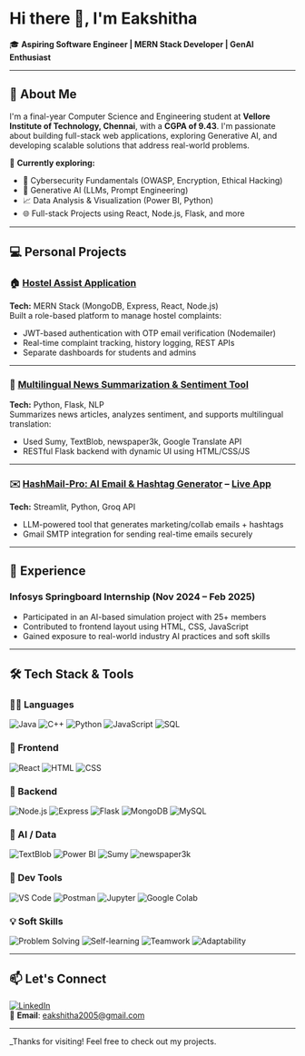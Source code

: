 # Hi there 👋, I'm Eakshitha   
🎓 **Aspiring Software Engineer | MERN Stack Developer | GenAI Enthusiast**

---

## 🧠 About Me

I'm a final-year Computer Science and Engineering student at **Vellore Institute of Technology, Chennai**, with a **CGPA of 9.43**. I'm passionate about building full-stack web applications, exploring Generative AI, and developing scalable solutions that address real-world problems.

🌱 **Currently exploring:**
- 🔐 Cybersecurity Fundamentals (OWASP, Encryption, Ethical Hacking)
- 🤖 Generative AI (LLMs, Prompt Engineering)
- 📈 Data Analysis & Visualization (Power BI, Python)
- 🌐 Full-stack Projects using React, Node.js, Flask, and more

---

## 💻 Personal Projects

### 🏠 [Hostel Assist Application](#)
**Tech:** MERN Stack (MongoDB, Express, React, Node.js)  
Built a role-based platform to manage hostel complaints:
- JWT-based authentication with OTP email verification (Nodemailer)
- Real-time complaint tracking, history logging, REST APIs
- Separate dashboards for students and admins

---

### 📰 [Multilingual News Summarization & Sentiment Tool](#)
**Tech:** Python, Flask, NLP  
Summarizes news articles, analyzes sentiment, and supports multilingual translation:
- Used Sumy, TextBlob, newspaper3k, Google Translate API
- RESTful Flask backend with dynamic UI using HTML/CSS/JS

---

### ✉️ [HashMail-Pro: AI Email & Hashtag Generator](#) – [Live App](#)
**Tech:** Streamlit, Python, Groq API  
- LLM-powered tool that generates marketing/collab emails + hashtags
- Gmail SMTP integration for sending real-time emails securely

---

## 🧪 Experience

### Infosys Springboard Internship (Nov 2024 – Feb 2025)  
- Participated in an AI-based simulation project with 25+ members  
- Contributed to frontend layout using HTML, CSS, JavaScript  
- Gained exposure to real-world industry AI practices and soft skills

---



## 🛠️ Tech Stack & Tools

### 🧑‍💻 Languages  
![Java](https://img.shields.io/badge/Java-%23ED8B00.svg?style=for-the-badge&logo=java&logoColor=white)
![C++](https://img.shields.io/badge/C++-00599C.svg?style=for-the-badge&logo=c%2B%2B&logoColor=white)
![Python](https://img.shields.io/badge/Python-3776AB.svg?style=for-the-badge&logo=python&logoColor=white)
![JavaScript](https://img.shields.io/badge/JavaScript-F7DF1E.svg?style=for-the-badge&logo=javascript&logoColor=black)
![SQL](https://img.shields.io/badge/SQL-4479A1?style=for-the-badge&logo=mysql&logoColor=white)

### 🎨 Frontend  
![React](https://img.shields.io/badge/React-20232A.svg?style=for-the-badge&logo=react&logoColor=61DAFB)
![HTML](https://img.shields.io/badge/HTML5-E34F26.svg?style=for-the-badge&logo=html5&logoColor=white)
![CSS](https://img.shields.io/badge/CSS3-1572B6.svg?style=for-the-badge&logo=css3&logoColor=white)

### 🔧 Backend  
![Node.js](https://img.shields.io/badge/Node.js-339933.svg?style=for-the-badge&logo=node.js&logoColor=white)
![Express](https://img.shields.io/badge/Express.js-000000.svg?style=for-the-badge&logo=express&logoColor=white)
![Flask](https://img.shields.io/badge/Flask-000000.svg?style=for-the-badge&logo=flask&logoColor=white)
![MongoDB](https://img.shields.io/badge/MongoDB-47A248.svg?style=for-the-badge&logo=mongodb&logoColor=white)
![MySQL](https://img.shields.io/badge/MySQL-00758F.svg?style=for-the-badge&logo=mysql&logoColor=white)

### 🤖 AI / Data  
![TextBlob](https://img.shields.io/badge/TextBlob-ffcc00?style=for-the-badge&logo=python&logoColor=black)
![Power BI](https://img.shields.io/badge/PowerBI-F2C811.svg?style=for-the-badge&logo=powerbi&logoColor=black)
![Sumy](https://img.shields.io/badge/Sumy-4B8BBE?style=for-the-badge&logo=python&logoColor=white)
![newspaper3k](https://img.shields.io/badge/newspaper3k-306998?style=for-the-badge&logo=python&logoColor=white)

### 🧰 Dev Tools  
![VS Code](https://img.shields.io/badge/VSCode-007ACC.svg?style=for-the-badge&logo=visual-studio-code&logoColor=white)
![Postman](https://img.shields.io/badge/Postman-FF6C37.svg?style=for-the-badge&logo=postman&logoColor=white)
![Jupyter](https://img.shields.io/badge/Jupyter-F37626.svg?style=for-the-badge&logo=jupyter&logoColor=white)
![Google Colab](https://img.shields.io/badge/Google%20Colab-F9AB00.svg?style=for-the-badge&logo=google-colab&logoColor=white)

### 💡 Soft Skills  
![Problem Solving](https://img.shields.io/badge/Problem%20Solving-blueviolet?style=for-the-badge)
![Self-learning](https://img.shields.io/badge/Self--learning-green?style=for-the-badge)
![Teamwork](https://img.shields.io/badge/Teamwork-orange?style=for-the-badge)
![Adaptability](https://img.shields.io/badge/Adaptability-teal?style=for-the-badge)


---



## 📫 Let's Connect

[![LinkedIn](https://img.shields.io/badge/LinkedIn-blue?style=flat&logo=linkedin)](https://www.linkedin.com/in/eakshitha-c-80671927a/)  
📧 **Email**: eakshitha2005@gmail.com  


---

_Thanks for visiting! Feel free to check out my projects.
